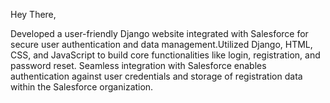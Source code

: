 Hey There,

Developed a user-friendly Django website integrated with Salesforce for secure user authentication and data management.Utilized Django, HTML, CSS, and JavaScript to build core functionalities like login, registration, and password reset. Seamless integration with Salesforce enables authentication against user credentials and storage of registration data within the Salesforce organization.
